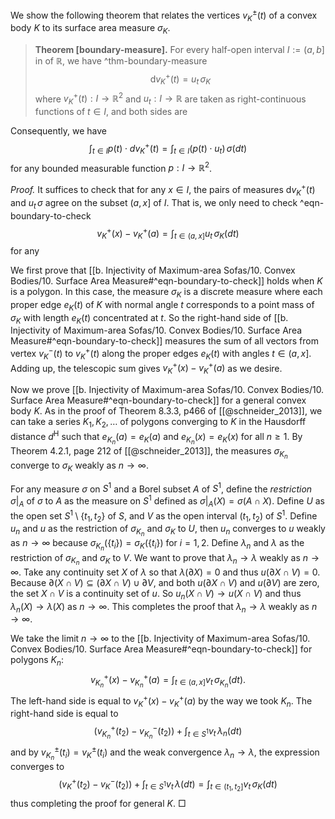 We show the following theorem that relates the vertices $v_K^{\pm}(t)$ of a convex body $K$ to its surface area measure $\sigma_K$.

> __Theorem [boundary-measure].__ For every half-open interval $I := (a, b]$ in of $\mathbb{R}$, we have ^thm-boundary-measure
$$
\mathrm{d} v_K^{+}(t) = u_t \, \sigma_K
$$
> where $v_K^+(t) : I \to \mathbb{R}^2$ and $u_t : I \to \mathbb{R}$ are taken as right-continuous functions of $t \in I$, and both sides are 

Consequently, we have
$$
\int_{t \in I} p(t) \cdot d v_K^+(t) = \int_{t \in I} (p(t) \cdot u_t) \,\sigma(dt)
$$
for any bounded measurable function $p : I \to \mathbb{R}^2$.

_Proof._ It suffices to check that for any $x \in I$, the pairs of measures $\mathrm{d} v_K^{+}(t)$ and $u_t \, \sigma$ agree on the subset $(a, x]$ of $I$. That is, we only need to check ^eqn-boundary-to-check
$$
v_K^+(x) - v_K^+(a) = \int_{t \in (a, x]} u_t\,\sigma_K(dt)
$$
for any 

We first prove that [[b. Injectivity of Maximum-area Sofas/10. Convex Bodies/10. Surface Area Measure#^eqn-boundary-to-check]] holds when $K$ is a polygon. In this case, the measure $\sigma_K$ is a discrete measure where each proper edge $e_K(t)$ of $K$ with normal angle $t$ corresponds to a point mass of $\sigma_K$ with length $e_K(t)$ concentrated at $t$. So the right-hand side of [[b. Injectivity of Maximum-area Sofas/10. Convex Bodies/10. Surface Area Measure#^eqn-boundary-to-check]] measures the sum of all vectors from vertex $v_K^-(t)$ to $v_K^+(t)$ along the proper edges $e_K(t)$ with angles $t \in (a, x]$. Adding up, the telescopic sum gives $v_K^+(x) - v_K^+(a)$ as we desire.

Now we prove [[b. Injectivity of Maximum-area Sofas/10. Convex Bodies/10. Surface Area Measure#^eqn-boundary-to-check]] for a general convex body $K$. As in the proof of Theorem 8.3.3, p466 of [[@schneider_2013]], we can take a series $K_1, K_2, \dots$ of polygons converging to $K$ in the Hausdorff distance $d^\textrm{H}$ such that $e_{K_n}(a) = e_{K}(a)$ and $e_{K_n}(x) = e_{K}(x)$ for all $n \geq 1$. By Theorem 4.2.1, page 212 of [[@schneider_2013]], the measures $\sigma_{K_n}$ converge to $\sigma_K$ weakly as $n \to \infty$.

For any measure $\sigma$ on $S^1$ and a Borel subset $A$ of $S^1$, define the _restriction_ $\sigma|_A$ of $\sigma$ to $A$ as the measure on $S^1$ defined as $\sigma|_A(X) = \sigma(A \cap X)$. Define $U$ as the open set $S^1 \setminus \left\{ t_1, t_2 \right\}$ of $S$, and $V$ as the open interval $(t_1, t_2)$ of $S^1$. Define $u_n$ and $u$ as the restriction of $\sigma_{K_n}$ and $\sigma_K$ to $U$, then $u_n$ converges to $u$ weakly as $n \to \infty$ because $\sigma_{K_n}(\{t_i\}) = \sigma_{K}(\{t_i\})$ for $i = 1, 2$. Define $\lambda_n$ and $\lambda$ as the restriction of $\sigma_{K_n}$ and $\sigma_K$ to $V$. We want to prove that $\lambda_n \to \lambda$ weakly as $n \to \infty$. Take any continuity set $X$ of $\lambda$ so that $\lambda(\partial X) = 0$ and thus $u(\partial X \cap V) = 0$. Because $\partial(X \cap V) \subseteq (\partial X \cap V) \cup \partial V$, and both $u(\partial X \cap V)$ and $u(\partial V)$ are zero, the set $X \cap V$ is a continuity set of $u$. So $u_n(X \cap V) \to u(X \cap V)$ and thus $\lambda_n(X) \to \lambda(X)$ as $n \to \infty$. This completes the proof that $\lambda_n \to \lambda$ weakly as $n \to \infty$.

We take the limit $n \to \infty$ to the [[b. Injectivity of Maximum-area Sofas/10. Convex Bodies/10. Surface Area Measure#^eqn-boundary-to-check]] for polygons $K_n$:
$$
v_{K_n}^+(x) - v_{K_n}^+(a) = \int_{t \in (a, x]} v_t \, \sigma_{K_n}(dt).
$$
The left-hand side is equal to $v_K^+(x) - v_K^+(a)$ by the way we took $K_n$. The right-hand side is equal to
$$
(v_{K_n}^+(t_2) - v_{K_n}^-(t_2)) + \int_{t \in S^1} v_t \, \lambda_n(dt)
$$
and by $v_{K_n}^{\pm}(t_i) = v_{K}^{\pm}(t_i)$ and the weak convergence $\lambda_n \to \lambda$, the expression converges to
$$
(v_{K}^+(t_2) - v_{K}^-(t_2)) + \int_{t \in S^1} v_t \, \lambda(dt) = \int_{t \in (t_1, t_2]} v_t\, \sigma_{K}(dt)
$$
thus completing the proof for general $K$. □
